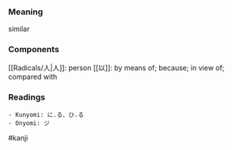 ### Meaning

similar

### Components

[[Radicals/人|人]]: person [[以]]: by means of; because; in view of; compared with

### Readings

```
- Kunyomi: に.る、ひ.る
- Onyomi: ジ
```

#kanji